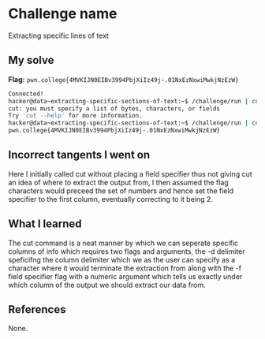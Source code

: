 # Challenge name
Extracting specific lines of text

## My solve
**Flag:** `pwn.college{4MVKIJN0EIBv3994PbjXiIz49j-.01NxEzNxwiMwkjNzEzW}`

```bash
Connected!                                                                        
hacker@data~extracting-specific-sections-of-text:~$ /challenge/run | cut -d' ' | tr -d '\n'
cut: you must specify a list of bytes, characters, or fields
Try 'cut --help' for more information.
hacker@data~extracting-specific-sections-of-text:~$ /challenge/run | cut -d' ' -f 2 | tr -d '\n'
pwn.college{4MVKIJN0EIBv3994PbjXiIz49j-.01NxEzNxwiMwkjNzEzW}
```

## Incorrect tangents I went on
Here I initially called cut without placing a field specifier thus not giving cut an idea of where to extract the output from, I then assumed the flag characters would preceed the set of numbers and hence set the field specifier to the first column, eventually correcting to it being 2.  

## What I learned
The cut command is a neat manner by which we can seperate specific columns of info which requires two flags and arguments, the -d delimiter speficifng the column delimiter which we as the user can specify as a character where it would terminate the extraction from along with the -f field specifier flag with a numeric argument which tells us exactly under which column of the output we should extract our data from. 

## References 
None.